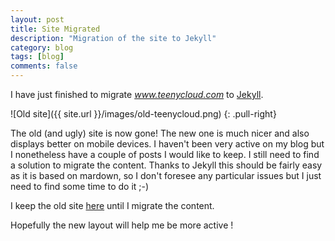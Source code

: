 ```yaml
---
layout: post
title: Site Migrated
description: "Migration of the site to Jekyll"
category: blog
tags: [blog]
comments: false
---
```


I have just finished to migrate *www.teenycloud.com* to [Jekyll](http://jekyllrb.com/ "Jekyll").

![Old site]({{ site.url }}/images/old-teenycloud.png)
{: .pull-right}

The old (and ugly) site is now gone! The new one is much nicer and also displays better on mobile devices. I haven't been very active on my blog but I nonetheless have a couple of posts I would like to keep. I still need to find a solution to migrate the content. Thanks to Jekyll this should be fairly easy as it is based on mardown, so I don't foresee any particular issues but I just need to find some time to do it ;-)

I keep the old site [here](http://old-blog.teenycloud.com) until I migrate the content.


Hopefully the new layout will help me be more active !
